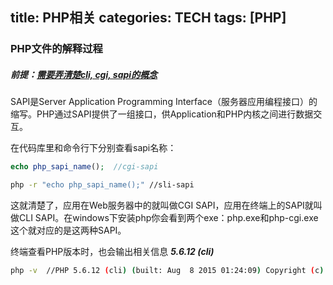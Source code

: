 title: PHP相关
categories: TECH
tags: [PHP]
---


### PHP文件的解释过程
##### 前提：[需要弄清楚cli, cgi, sapi的概念](http://php.net/manual/zh/features.commandline.php)
SAPI是Server Application Programming Interface（服务器应用编程接口）的缩写。PHP通过SAPI提供了一组接口，供Application和PHP内核之间进行数据交互。

在代码库里和命令行下分别查看sapi名称：
```php
echo php_sapi_name();  //cgi-sapi
```
```bash
php -r "echo php_sapi_name();" //sli-sapi
```
这就清楚了，应用在Web服务器中的就叫做CGI SAPI，应用在终端上的SAPI就叫做CLI SAPI。在windows下安装php你会看到两个exe：php.exe和php-cgi.exe这个就对应的是这两种SAPI。

终端查看PHP版本时，也会输出相关信息  ***5.6.12 (cli)***
```bash
php -v 	//PHP 5.6.12 (cli) (built: Aug  8 2015 01:24:09) Copyright (c) 1997-2015 The PHP Group Zend Engine v2.6.0, Copyright (c) 1998-2015 Zend Technologies
```



